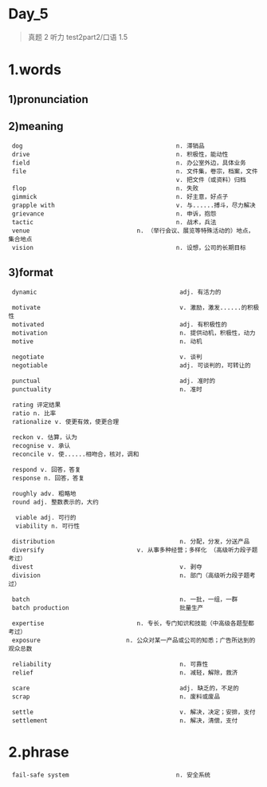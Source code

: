 # Day_5
> 真题 2 听力 test2part2/口语 1.5

# 1.words
## 1)pronunciation


## 2)meaning
     dog                                           n. 滞销品 
     drive                                         n. 积极性，能动性
     field                                         n. 办公室外边，具体业务
     file                                          n. 文件集，卷宗，档案，文件
                                                   v. 把文件（或资料）归档
     flop                                          n. 失败
     gimmick                                       n. 好主意，好点子
     grapple with                                  v. 与......搏斗，尽力解决
     grievance                                     n. 申诉，抱怨
     tactic                                        n. 战术，兵法
     venue                              n. （举行会议、展览等特殊活动的）地点，集合地点
     vision                                        n. 设想，公司的长期目标

## 3)format
     dynamic                                        adj. 有活力的

     motivate                                       v. 激励，激发......的积极性
     motivated                                      adj. 有积极性的
     motivation                                     n. 提供动机，积极性，动力
     motive                                         n. 动机

     negotiate                                      v. 谈判
     negotiable                                     adj. 可谈判的，可转让的

     punctual                                       adj. 准时的
     punctuality                                    n. 准时

     rating 评定结果
     ratio n. 比率
     rationalize v. 使更有效，使更合理

     reckon v. 估算，认为
     recognise v. 承认
     reconcile v. 使......相吻合，核对，调和

     respond v. 回答，答复
     response n. 回答，答复

     roughly adv. 粗略地
     round adj. 整数表示的，大约

      viable adj. 可行的
      viability n. 可行性

     distribution                                   n. 分配，分发，分送产品
     diversify                          v. 从事多种经营；多样化 （高级听力段子题考过）
     divest                                         v. 剥夺
     division                                       n. 部门（高级听力段子题考过） 

     batch                                          n. 一批，一组，一群
     batch production                               批量生产

     expertise                          n. 专长，专门知识和技能（中高级各题型都考过）
     exposure                        n. 公众对某一产品或公司的知悉；广告所达到的观众总数

     reliability                                    n. 可靠性
     relief                                         n. 减轻，解除，救济

     scare                                          adj. 缺乏的，不足的
     scrap                                          n. 废料或废品

     settle                                         v. 解决，决定；安排，支付
     settlement                                     n. 解决，清偿，支付

# 2.phrase
     fail-safe system                              n. 安全系统











